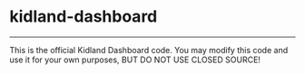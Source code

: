 # kidland-dashboard

-------------------------------

This is the official Kidland Dashboard code. You may modify this code and use it for your own purposes, BUT DO NOT USE CLOSED SOURCE!
